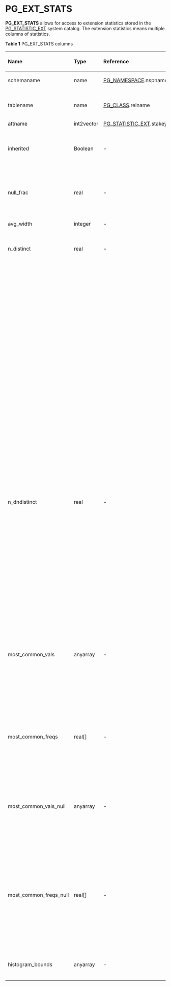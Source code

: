 # PG\_EXT\_STATS<a name="EN-US_TOPIC_0242385943"></a>

**PG\_EXT\_STATS**  allows for access to extension statistics stored in the  [PG\_STATISTIC\_EXT](pg_statistic_ext.md)  system catalog. The extension statistics means multiple columns of statistics.

**Table  1**  PG\_EXT\_STATS columns

<a name="en-us_topic_0237122416_en-us_topic_0059779067_t5d5cf251c5ab4fd69c54b9737cc9b030"></a>
<table><thead align="left"><tr id="en-us_topic_0237122416_en-us_topic_0059779067_r4e5c02c069264be58cd013193b3e0cb8"><th class="cellrowborder" valign="top" width="18.490000000000002%" id="mcps1.2.5.1.1"><p id="en-us_topic_0237122416_en-us_topic_0059779067_a4a453bd5a14947d9803dfbed96da4356"><a name="en-us_topic_0237122416_en-us_topic_0059779067_a4a453bd5a14947d9803dfbed96da4356"></a><a name="en-us_topic_0237122416_en-us_topic_0059779067_a4a453bd5a14947d9803dfbed96da4356"></a>Name</p>
</th>
<th class="cellrowborder" valign="top" width="14.790000000000001%" id="mcps1.2.5.1.2"><p id="en-us_topic_0237122416_en-us_topic_0059779067_a165b2f4b5683447587f566bb6dd4a8f3"><a name="en-us_topic_0237122416_en-us_topic_0059779067_a165b2f4b5683447587f566bb6dd4a8f3"></a><a name="en-us_topic_0237122416_en-us_topic_0059779067_a165b2f4b5683447587f566bb6dd4a8f3"></a>Type</p>
</th>
<th class="cellrowborder" valign="top" width="23.880000000000003%" id="mcps1.2.5.1.3"><p id="en-us_topic_0237122416_en-us_topic_0059779067_a155dbebcca584f60bcf330b83865c3c2"><a name="en-us_topic_0237122416_en-us_topic_0059779067_a155dbebcca584f60bcf330b83865c3c2"></a><a name="en-us_topic_0237122416_en-us_topic_0059779067_a155dbebcca584f60bcf330b83865c3c2"></a>Reference</p>
</th>
<th class="cellrowborder" valign="top" width="42.84%" id="mcps1.2.5.1.4"><p id="en-us_topic_0237122416_en-us_topic_0059779067_a29b0600283ee4756a41f1b98712adc86"><a name="en-us_topic_0237122416_en-us_topic_0059779067_a29b0600283ee4756a41f1b98712adc86"></a><a name="en-us_topic_0237122416_en-us_topic_0059779067_a29b0600283ee4756a41f1b98712adc86"></a>Description</p>
</th>
</tr>
</thead>
<tbody><tr id="en-us_topic_0237122416_en-us_topic_0059779067_rfa74629f73ce4845b3c16e3afb18a000"><td class="cellrowborder" valign="top" width="18.490000000000002%" headers="mcps1.2.5.1.1 "><p id="en-us_topic_0237122416_en-us_topic_0059779067_a10366331564c4167a6d2fc2950a48f44"><a name="en-us_topic_0237122416_en-us_topic_0059779067_a10366331564c4167a6d2fc2950a48f44"></a><a name="en-us_topic_0237122416_en-us_topic_0059779067_a10366331564c4167a6d2fc2950a48f44"></a>schemaname</p>
</td>
<td class="cellrowborder" valign="top" width="14.790000000000001%" headers="mcps1.2.5.1.2 "><p id="en-us_topic_0237122416_en-us_topic_0059779067_a71da762e7afb427aab48ab7244e632f8"><a name="en-us_topic_0237122416_en-us_topic_0059779067_a71da762e7afb427aab48ab7244e632f8"></a><a name="en-us_topic_0237122416_en-us_topic_0059779067_a71da762e7afb427aab48ab7244e632f8"></a>name</p>
</td>
<td class="cellrowborder" valign="top" width="23.880000000000003%" headers="mcps1.2.5.1.3 "><p id="en-us_topic_0237122416_en-us_topic_0059779067_ad90f239d72d147d08d6a46cd4ceef53b"><a name="en-us_topic_0237122416_en-us_topic_0059779067_ad90f239d72d147d08d6a46cd4ceef53b"></a><a name="en-us_topic_0237122416_en-us_topic_0059779067_ad90f239d72d147d08d6a46cd4ceef53b"></a><a href="pg_namespace.md">PG_NAMESPACE</a>.nspname</p>
</td>
<td class="cellrowborder" valign="top" width="42.84%" headers="mcps1.2.5.1.4 "><p id="en-us_topic_0237122416_en-us_topic_0059779067_a8c5116971c114a559e254fc74ce60537"><a name="en-us_topic_0237122416_en-us_topic_0059779067_a8c5116971c114a559e254fc74ce60537"></a><a name="en-us_topic_0237122416_en-us_topic_0059779067_a8c5116971c114a559e254fc74ce60537"></a>Name of the schema that contains a table</p>
</td>
</tr>
<tr id="en-us_topic_0237122416_en-us_topic_0059779067_rb929868c132f46ce8369a6340761442b"><td class="cellrowborder" valign="top" width="18.490000000000002%" headers="mcps1.2.5.1.1 "><p id="en-us_topic_0237122416_en-us_topic_0059779067_ae6d782adf5bd44af8fb0d2e06feb01f7"><a name="en-us_topic_0237122416_en-us_topic_0059779067_ae6d782adf5bd44af8fb0d2e06feb01f7"></a><a name="en-us_topic_0237122416_en-us_topic_0059779067_ae6d782adf5bd44af8fb0d2e06feb01f7"></a>tablename</p>
</td>
<td class="cellrowborder" valign="top" width="14.790000000000001%" headers="mcps1.2.5.1.2 "><p id="en-us_topic_0237122416_en-us_topic_0059779067_acd0027bdcbe2426986975d6589b44650"><a name="en-us_topic_0237122416_en-us_topic_0059779067_acd0027bdcbe2426986975d6589b44650"></a><a name="en-us_topic_0237122416_en-us_topic_0059779067_acd0027bdcbe2426986975d6589b44650"></a>name</p>
</td>
<td class="cellrowborder" valign="top" width="23.880000000000003%" headers="mcps1.2.5.1.3 "><p id="en-us_topic_0237122416_en-us_topic_0059779067_a2b895cb023b4455e8a17c99644c8373d"><a name="en-us_topic_0237122416_en-us_topic_0059779067_a2b895cb023b4455e8a17c99644c8373d"></a><a name="en-us_topic_0237122416_en-us_topic_0059779067_a2b895cb023b4455e8a17c99644c8373d"></a><a href="pg_class.md">PG_CLASS</a>.relname</p>
</td>
<td class="cellrowborder" valign="top" width="42.84%" headers="mcps1.2.5.1.4 "><p id="en-us_topic_0237122416_en-us_topic_0059779067_af4a415c12d44402690d68730d71296e9"><a name="en-us_topic_0237122416_en-us_topic_0059779067_af4a415c12d44402690d68730d71296e9"></a><a name="en-us_topic_0237122416_en-us_topic_0059779067_af4a415c12d44402690d68730d71296e9"></a>Table name</p>
</td>
</tr>
<tr id="en-us_topic_0237122416_row18168535104419"><td class="cellrowborder" valign="top" width="18.490000000000002%" headers="mcps1.2.5.1.1 "><p id="en-us_topic_0237122416_p1116816355446"><a name="en-us_topic_0237122416_p1116816355446"></a><a name="en-us_topic_0237122416_p1116816355446"></a>attname</p>
</td>
<td class="cellrowborder" valign="top" width="14.790000000000001%" headers="mcps1.2.5.1.2 "><p id="en-us_topic_0237122416_p816833544417"><a name="en-us_topic_0237122416_p816833544417"></a><a name="en-us_topic_0237122416_p816833544417"></a>int2vector</p>
</td>
<td class="cellrowborder" valign="top" width="23.880000000000003%" headers="mcps1.2.5.1.3 "><p id="en-us_topic_0237122416_p171686353448"><a name="en-us_topic_0237122416_p171686353448"></a><a name="en-us_topic_0237122416_p171686353448"></a><a href="pg_statistic_ext.md">PG_STATISTIC_EXT</a>.stakey</p>
</td>
<td class="cellrowborder" valign="top" width="42.84%" headers="mcps1.2.5.1.4 "><p id="en-us_topic_0237122416_p18168203516448"><a name="en-us_topic_0237122416_p18168203516448"></a><a name="en-us_topic_0237122416_p18168203516448"></a>Columns to be combined for collecting statistics</p>
</td>
</tr>
<tr id="en-us_topic_0237122416_en-us_topic_0059779067_re77209b7e4744abfb683f8f23a6fd740"><td class="cellrowborder" valign="top" width="18.490000000000002%" headers="mcps1.2.5.1.1 "><p id="en-us_topic_0237122416_en-us_topic_0059779067_a382d2ff830d34b7a8c9984289062e6ab"><a name="en-us_topic_0237122416_en-us_topic_0059779067_a382d2ff830d34b7a8c9984289062e6ab"></a><a name="en-us_topic_0237122416_en-us_topic_0059779067_a382d2ff830d34b7a8c9984289062e6ab"></a>inherited</p>
</td>
<td class="cellrowborder" valign="top" width="14.790000000000001%" headers="mcps1.2.5.1.2 "><p id="en-us_topic_0237122416_en-us_topic_0059779067_ae010e8f82d4540dc9406b84cfca86836"><a name="en-us_topic_0237122416_en-us_topic_0059779067_ae010e8f82d4540dc9406b84cfca86836"></a><a name="en-us_topic_0237122416_en-us_topic_0059779067_ae010e8f82d4540dc9406b84cfca86836"></a><span id="en-us_topic_0237122416_text12386163552911"><a name="en-us_topic_0237122416_text12386163552911"></a><a name="en-us_topic_0237122416_text12386163552911"></a>Boolean</span></p>
</td>
<td class="cellrowborder" valign="top" width="23.880000000000003%" headers="mcps1.2.5.1.3 "><p id="en-us_topic_0237122416_en-us_topic_0059779067_a01c781bfc8b4430cba3562d22f9439f4"><a name="en-us_topic_0237122416_en-us_topic_0059779067_a01c781bfc8b4430cba3562d22f9439f4"></a><a name="en-us_topic_0237122416_en-us_topic_0059779067_a01c781bfc8b4430cba3562d22f9439f4"></a>-</p>
</td>
<td class="cellrowborder" valign="top" width="42.84%" headers="mcps1.2.5.1.4 "><p id="en-us_topic_0237122416_en-us_topic_0059779067_a6290d46208f34aeaac31eb514c26d045"><a name="en-us_topic_0237122416_en-us_topic_0059779067_a6290d46208f34aeaac31eb514c26d045"></a><a name="en-us_topic_0237122416_en-us_topic_0059779067_a6290d46208f34aeaac31eb514c26d045"></a>Includes inherited sub-columns if the value is <strong id="en-us_topic_0237122416_b46954401138"><a name="en-us_topic_0237122416_b46954401138"></a><a name="en-us_topic_0237122416_b46954401138"></a>true</strong>; otherwise, it indicates the column in a specified table.</p>
</td>
</tr>
<tr id="en-us_topic_0237122416_en-us_topic_0059779067_rebfb2d58e25a4a0c85f08c3385c420d2"><td class="cellrowborder" valign="top" width="18.490000000000002%" headers="mcps1.2.5.1.1 "><p id="en-us_topic_0237122416_en-us_topic_0059779067_a04c57e5ea7e745a0a5ecd1f9fb3a881d"><a name="en-us_topic_0237122416_en-us_topic_0059779067_a04c57e5ea7e745a0a5ecd1f9fb3a881d"></a><a name="en-us_topic_0237122416_en-us_topic_0059779067_a04c57e5ea7e745a0a5ecd1f9fb3a881d"></a>null_frac</p>
</td>
<td class="cellrowborder" valign="top" width="14.790000000000001%" headers="mcps1.2.5.1.2 "><p id="en-us_topic_0237122416_en-us_topic_0059779067_ad5dce665751144529704441919a2c4b0"><a name="en-us_topic_0237122416_en-us_topic_0059779067_ad5dce665751144529704441919a2c4b0"></a><a name="en-us_topic_0237122416_en-us_topic_0059779067_ad5dce665751144529704441919a2c4b0"></a>real</p>
</td>
<td class="cellrowborder" valign="top" width="23.880000000000003%" headers="mcps1.2.5.1.3 "><p id="en-us_topic_0237122416_en-us_topic_0059779067_aa7f2b08c52ff41518fc015a3f2b024bf"><a name="en-us_topic_0237122416_en-us_topic_0059779067_aa7f2b08c52ff41518fc015a3f2b024bf"></a><a name="en-us_topic_0237122416_en-us_topic_0059779067_aa7f2b08c52ff41518fc015a3f2b024bf"></a>-</p>
</td>
<td class="cellrowborder" valign="top" width="42.84%" headers="mcps1.2.5.1.4 "><p id="en-us_topic_0237122416_en-us_topic_0059779067_a94a742486d1b4a8e825c3865473dcebb"><a name="en-us_topic_0237122416_en-us_topic_0059779067_a94a742486d1b4a8e825c3865473dcebb"></a><a name="en-us_topic_0237122416_en-us_topic_0059779067_a94a742486d1b4a8e825c3865473dcebb"></a>Percentage of column combinations that are null to all records</p>
</td>
</tr>
<tr id="en-us_topic_0237122416_en-us_topic_0059779067_r533f3b488fa148fc981cf26c89b34a11"><td class="cellrowborder" valign="top" width="18.490000000000002%" headers="mcps1.2.5.1.1 "><p id="en-us_topic_0237122416_en-us_topic_0059779067_a5e3a34d7afaa46549e7e42fe9de2faa9"><a name="en-us_topic_0237122416_en-us_topic_0059779067_a5e3a34d7afaa46549e7e42fe9de2faa9"></a><a name="en-us_topic_0237122416_en-us_topic_0059779067_a5e3a34d7afaa46549e7e42fe9de2faa9"></a>avg_width</p>
</td>
<td class="cellrowborder" valign="top" width="14.790000000000001%" headers="mcps1.2.5.1.2 "><p id="en-us_topic_0237122416_en-us_topic_0059779067_a75b9363ba73f44849935b36236d95ff2"><a name="en-us_topic_0237122416_en-us_topic_0059779067_a75b9363ba73f44849935b36236d95ff2"></a><a name="en-us_topic_0237122416_en-us_topic_0059779067_a75b9363ba73f44849935b36236d95ff2"></a>integer</p>
</td>
<td class="cellrowborder" valign="top" width="23.880000000000003%" headers="mcps1.2.5.1.3 "><p id="en-us_topic_0237122416_en-us_topic_0059779067_ad9e537e10cbe4edeb22bcaa2aac07b04"><a name="en-us_topic_0237122416_en-us_topic_0059779067_ad9e537e10cbe4edeb22bcaa2aac07b04"></a><a name="en-us_topic_0237122416_en-us_topic_0059779067_ad9e537e10cbe4edeb22bcaa2aac07b04"></a>-</p>
</td>
<td class="cellrowborder" valign="top" width="42.84%" headers="mcps1.2.5.1.4 "><p id="en-us_topic_0237122416_en-us_topic_0059779067_a62f5f61aeeec49ddb24cd1a01cf78df3"><a name="en-us_topic_0237122416_en-us_topic_0059779067_a62f5f61aeeec49ddb24cd1a01cf78df3"></a><a name="en-us_topic_0237122416_en-us_topic_0059779067_a62f5f61aeeec49ddb24cd1a01cf78df3"></a>Average width of column combinations, in byte</p>
</td>
</tr>
<tr id="en-us_topic_0237122416_en-us_topic_0059779067_r023e3bddedea499e849346b6ccfef8d0"><td class="cellrowborder" valign="top" width="18.490000000000002%" headers="mcps1.2.5.1.1 "><p id="en-us_topic_0237122416_en-us_topic_0059779067_a39de0f97b3284a6ea2541a1db3a3a1f1"><a name="en-us_topic_0237122416_en-us_topic_0059779067_a39de0f97b3284a6ea2541a1db3a3a1f1"></a><a name="en-us_topic_0237122416_en-us_topic_0059779067_a39de0f97b3284a6ea2541a1db3a3a1f1"></a>n_distinct</p>
</td>
<td class="cellrowborder" valign="top" width="14.790000000000001%" headers="mcps1.2.5.1.2 "><p id="en-us_topic_0237122416_en-us_topic_0059779067_a968e104489ae4d80aaa53a1211411629"><a name="en-us_topic_0237122416_en-us_topic_0059779067_a968e104489ae4d80aaa53a1211411629"></a><a name="en-us_topic_0237122416_en-us_topic_0059779067_a968e104489ae4d80aaa53a1211411629"></a>real</p>
</td>
<td class="cellrowborder" valign="top" width="23.880000000000003%" headers="mcps1.2.5.1.3 "><p id="en-us_topic_0237122416_en-us_topic_0059779067_a3c4d34ea6e6f43b98392a20a7013392d"><a name="en-us_topic_0237122416_en-us_topic_0059779067_a3c4d34ea6e6f43b98392a20a7013392d"></a><a name="en-us_topic_0237122416_en-us_topic_0059779067_a3c4d34ea6e6f43b98392a20a7013392d"></a>-</p>
</td>
<td class="cellrowborder" valign="top" width="42.84%" headers="mcps1.2.5.1.4 "><a name="en-us_topic_0237122416_en-us_topic_0059779067_ubb6e0fe1521b4a32af789e988780396b"></a><a name="en-us_topic_0237122416_en-us_topic_0059779067_ubb6e0fe1521b4a32af789e988780396b"></a><ul id="en-us_topic_0237122416_en-us_topic_0059779067_ubb6e0fe1521b4a32af789e988780396b"><li>Estimated number of distinct values in a column combination if the value is greater than 0</li><li>Negative of the number of distinct values divided by the number of rows if the value is less than 0<a name="en-us_topic_0237122416_ol1393064418222"></a><a name="en-us_topic_0237122416_ol1393064418222"></a><ol id="en-us_topic_0237122416_ol1393064418222"><li>The negated form is used when <strong id="en-us_topic_0237122416_b6135143481411"><a name="en-us_topic_0237122416_b6135143481411"></a><a name="en-us_topic_0237122416_b6135143481411"></a>ANALYZE</strong> believes that the number of distinct values is likely to increase as the table grows.</li><li>The positive form is used when the column seems to have a fixed number of possible values. For example, <strong id="en-us_topic_0237122416_b92571848121416"><a name="en-us_topic_0237122416_b92571848121416"></a><a name="en-us_topic_0237122416_b92571848121416"></a>-1</strong> indicates that the number of distinct values is the same as the number of rows for a column combination.</li></ol>
</li></ul>
<a name="en-us_topic_0237122416_ul9851195416453"></a><a name="en-us_topic_0237122416_ul9851195416453"></a><ul id="en-us_topic_0237122416_ul9851195416453"><li>The number of distinct values is unknown if the value is <strong id="en-us_topic_0237122416_b10831195131418"><a name="en-us_topic_0237122416_b10831195131418"></a><a name="en-us_topic_0237122416_b10831195131418"></a>0</strong>.</li></ul>
</td>
</tr>
<tr id="en-us_topic_0237122416_en-us_topic_0059779067_r4d6c01756ccf4d5d9c8f6d1ba0f5855c"><td class="cellrowborder" valign="top" width="18.490000000000002%" headers="mcps1.2.5.1.1 "><p id="en-us_topic_0237122416_en-us_topic_0059779067_aebad67b3c8d341a3a86596c95d938077"><a name="en-us_topic_0237122416_en-us_topic_0059779067_aebad67b3c8d341a3a86596c95d938077"></a><a name="en-us_topic_0237122416_en-us_topic_0059779067_aebad67b3c8d341a3a86596c95d938077"></a>n_dndistinct</p>
</td>
<td class="cellrowborder" valign="top" width="14.790000000000001%" headers="mcps1.2.5.1.2 "><p id="en-us_topic_0237122416_en-us_topic_0059779067_a0ad15fa2483b49faae056d521acf34c8"><a name="en-us_topic_0237122416_en-us_topic_0059779067_a0ad15fa2483b49faae056d521acf34c8"></a><a name="en-us_topic_0237122416_en-us_topic_0059779067_a0ad15fa2483b49faae056d521acf34c8"></a>real</p>
</td>
<td class="cellrowborder" valign="top" width="23.880000000000003%" headers="mcps1.2.5.1.3 "><p id="en-us_topic_0237122416_en-us_topic_0059779067_a65f535cb72c54f9d910cf52c3658b531"><a name="en-us_topic_0237122416_en-us_topic_0059779067_a65f535cb72c54f9d910cf52c3658b531"></a><a name="en-us_topic_0237122416_en-us_topic_0059779067_a65f535cb72c54f9d910cf52c3658b531"></a>-</p>
</td>
<td class="cellrowborder" valign="top" width="42.84%" headers="mcps1.2.5.1.4 "><div class="p" id="en-us_topic_0237122416_en-us_topic_0059779067_en-us_topic_0058966162_p282433895242"><a name="en-us_topic_0237122416_en-us_topic_0059779067_en-us_topic_0058966162_p282433895242"></a><a name="en-us_topic_0237122416_en-us_topic_0059779067_en-us_topic_0058966162_p282433895242"></a>Number of unique not-null data values in the <strong id="en-us_topic_0237122416_b190375615140"><a name="en-us_topic_0237122416_b190375615140"></a><a name="en-us_topic_0237122416_b190375615140"></a>dn1</strong> column combination<a name="en-us_topic_0237122416_en-us_topic_0059779067_ud633cfa8feb8495fb00a4bba034b0a2a"></a><a name="en-us_topic_0237122416_en-us_topic_0059779067_ud633cfa8feb8495fb00a4bba034b0a2a"></a><ul id="en-us_topic_0237122416_en-us_topic_0059779067_ud633cfa8feb8495fb00a4bba034b0a2a"><li>Exact number of distinct values if the value is greater than <strong id="en-us_topic_0237122416_b1220286191520"><a name="en-us_topic_0237122416_b1220286191520"></a><a name="en-us_topic_0237122416_b1220286191520"></a>0</strong>.</li><li>Negative of the number of distinct values divided by the number of rows if the value is less than <strong id="en-us_topic_0237122416_b4753167161517"><a name="en-us_topic_0237122416_b4753167161517"></a><a name="en-us_topic_0237122416_b4753167161517"></a>0</strong>. For example, if a value in a column combination appears twice in average, <strong id="en-us_topic_0237122416_b15870121012150"><a name="en-us_topic_0237122416_b15870121012150"></a><a name="en-us_topic_0237122416_b15870121012150"></a>n_dndistinct</strong> equals <strong id="en-us_topic_0237122416_b168753105157"><a name="en-us_topic_0237122416_b168753105157"></a><a name="en-us_topic_0237122416_b168753105157"></a>-0.5</strong>.</li><li>The number of distinct values is unknown if the value is <strong id="en-us_topic_0237122416_b15204131719157"><a name="en-us_topic_0237122416_b15204131719157"></a><a name="en-us_topic_0237122416_b15204131719157"></a>0</strong>.</li></ul>
</div>
</td>
</tr>
<tr id="en-us_topic_0237122416_en-us_topic_0059779067_rb2f0bc2b2d274f11a416fcab1d20bc73"><td class="cellrowborder" valign="top" width="18.490000000000002%" headers="mcps1.2.5.1.1 "><p id="en-us_topic_0237122416_en-us_topic_0059779067_a34dabf47061f4c46b6bbce5d02072c76"><a name="en-us_topic_0237122416_en-us_topic_0059779067_a34dabf47061f4c46b6bbce5d02072c76"></a><a name="en-us_topic_0237122416_en-us_topic_0059779067_a34dabf47061f4c46b6bbce5d02072c76"></a>most_common_vals</p>
</td>
<td class="cellrowborder" valign="top" width="14.790000000000001%" headers="mcps1.2.5.1.2 "><p id="en-us_topic_0237122416_en-us_topic_0059779067_a9a5a4f26390f4e348bca9561880bcd20"><a name="en-us_topic_0237122416_en-us_topic_0059779067_a9a5a4f26390f4e348bca9561880bcd20"></a><a name="en-us_topic_0237122416_en-us_topic_0059779067_a9a5a4f26390f4e348bca9561880bcd20"></a>anyarray</p>
</td>
<td class="cellrowborder" valign="top" width="23.880000000000003%" headers="mcps1.2.5.1.3 "><p id="en-us_topic_0237122416_en-us_topic_0059779067_ace0e7a000a684398b10b2c2485ad8a6b"><a name="en-us_topic_0237122416_en-us_topic_0059779067_ace0e7a000a684398b10b2c2485ad8a6b"></a><a name="en-us_topic_0237122416_en-us_topic_0059779067_ace0e7a000a684398b10b2c2485ad8a6b"></a>-</p>
</td>
<td class="cellrowborder" valign="top" width="42.84%" headers="mcps1.2.5.1.4 "><p id="en-us_topic_0237122416_en-us_topic_0059779067_aa2e6ce33435c4db3843d8c71273ae2a2"><a name="en-us_topic_0237122416_en-us_topic_0059779067_aa2e6ce33435c4db3843d8c71273ae2a2"></a><a name="en-us_topic_0237122416_en-us_topic_0059779067_aa2e6ce33435c4db3843d8c71273ae2a2"></a>List of the most common values in a column combination. If this combination does not have the most common values, <strong id="en-us_topic_0237122416_b1743184231511"><a name="en-us_topic_0237122416_b1743184231511"></a><a name="en-us_topic_0237122416_b1743184231511"></a>most_common_vals</strong> will be <strong id="en-us_topic_0237122416_b154361242181518"><a name="en-us_topic_0237122416_b154361242181518"></a><a name="en-us_topic_0237122416_b154361242181518"></a>NULL</strong>. None of the most common values in <strong id="en-us_topic_0237122416_b89906445150"><a name="en-us_topic_0237122416_b89906445150"></a><a name="en-us_topic_0237122416_b89906445150"></a>most_common_vals</strong> is <strong id="en-us_topic_0237122416_b15995544181517"><a name="en-us_topic_0237122416_b15995544181517"></a><a name="en-us_topic_0237122416_b15995544181517"></a>NULL</strong>.</p>
</td>
</tr>
<tr id="en-us_topic_0237122416_en-us_topic_0059779067_r3245f78ed5c44102a7fc05f543717bc4"><td class="cellrowborder" valign="top" width="18.490000000000002%" headers="mcps1.2.5.1.1 "><p id="en-us_topic_0237122416_en-us_topic_0059779067_a422fea08c7414502970f9039dbfcb234"><a name="en-us_topic_0237122416_en-us_topic_0059779067_a422fea08c7414502970f9039dbfcb234"></a><a name="en-us_topic_0237122416_en-us_topic_0059779067_a422fea08c7414502970f9039dbfcb234"></a>most_common_freqs</p>
</td>
<td class="cellrowborder" valign="top" width="14.790000000000001%" headers="mcps1.2.5.1.2 "><p id="en-us_topic_0237122416_en-us_topic_0059779067_aa2a96d6446d248609660c13b5db37ec0"><a name="en-us_topic_0237122416_en-us_topic_0059779067_aa2a96d6446d248609660c13b5db37ec0"></a><a name="en-us_topic_0237122416_en-us_topic_0059779067_aa2a96d6446d248609660c13b5db37ec0"></a>real[]</p>
</td>
<td class="cellrowborder" valign="top" width="23.880000000000003%" headers="mcps1.2.5.1.3 "><p id="en-us_topic_0237122416_en-us_topic_0059779067_af5887bfdb42a4185b8e4dc2a968f7f17"><a name="en-us_topic_0237122416_en-us_topic_0059779067_af5887bfdb42a4185b8e4dc2a968f7f17"></a><a name="en-us_topic_0237122416_en-us_topic_0059779067_af5887bfdb42a4185b8e4dc2a968f7f17"></a>-</p>
</td>
<td class="cellrowborder" valign="top" width="42.84%" headers="mcps1.2.5.1.4 "><p id="en-us_topic_0237122416_en-us_topic_0059779067_a1ac2f64c7454495a8dd05af4951a9764"><a name="en-us_topic_0237122416_en-us_topic_0059779067_a1ac2f64c7454495a8dd05af4951a9764"></a><a name="en-us_topic_0237122416_en-us_topic_0059779067_a1ac2f64c7454495a8dd05af4951a9764"></a>List of the frequencies of the most common values, that is, the number of occurrences of each value divided by the total number of rows (<strong id="en-us_topic_0237122416_b16678272168"><a name="en-us_topic_0237122416_b16678272168"></a><a name="en-us_topic_0237122416_b16678272168"></a>NULL</strong> if <strong id="en-us_topic_0237122416_b892316483158"><a name="en-us_topic_0237122416_b892316483158"></a><a name="en-us_topic_0237122416_b892316483158"></a>most_common_vals</strong> is <strong id="en-us_topic_0237122416_b392316488151"><a name="en-us_topic_0237122416_b392316488151"></a><a name="en-us_topic_0237122416_b392316488151"></a>NULL</strong>)</p>
</td>
</tr>
<tr id="en-us_topic_0237122416_row481288129300"><td class="cellrowborder" valign="top" width="18.490000000000002%" headers="mcps1.2.5.1.1 "><p id="en-us_topic_0237122416_p326086409306"><a name="en-us_topic_0237122416_p326086409306"></a><a name="en-us_topic_0237122416_p326086409306"></a>most_common_vals_null</p>
</td>
<td class="cellrowborder" valign="top" width="14.790000000000001%" headers="mcps1.2.5.1.2 "><p id="en-us_topic_0237122416_p240541499306"><a name="en-us_topic_0237122416_p240541499306"></a><a name="en-us_topic_0237122416_p240541499306"></a>anyarray</p>
</td>
<td class="cellrowborder" valign="top" width="23.880000000000003%" headers="mcps1.2.5.1.3 "><p id="en-us_topic_0237122416_p22290309306"><a name="en-us_topic_0237122416_p22290309306"></a><a name="en-us_topic_0237122416_p22290309306"></a>-</p>
</td>
<td class="cellrowborder" valign="top" width="42.84%" headers="mcps1.2.5.1.4 "><p id="en-us_topic_0237122416_p463337739306"><a name="en-us_topic_0237122416_p463337739306"></a><a name="en-us_topic_0237122416_p463337739306"></a>List of the most common values in a column combination. If this combination does not have the most common values, <strong id="en-us_topic_0237122416_b8305145471519"><a name="en-us_topic_0237122416_b8305145471519"></a><a name="en-us_topic_0237122416_b8305145471519"></a>most_common_vals_null</strong> will be <strong id="en-us_topic_0237122416_b163107546152"><a name="en-us_topic_0237122416_b163107546152"></a><a name="en-us_topic_0237122416_b163107546152"></a>NULL</strong>. At least one of the common values in <strong id="en-us_topic_0237122416_b10479105618155"><a name="en-us_topic_0237122416_b10479105618155"></a><a name="en-us_topic_0237122416_b10479105618155"></a>most_common_vals_null</strong> is <strong id="en-us_topic_0237122416_b15479356101511"><a name="en-us_topic_0237122416_b15479356101511"></a><a name="en-us_topic_0237122416_b15479356101511"></a>NULL</strong>.</p>
</td>
</tr>
<tr id="en-us_topic_0237122416_en-us_topic_0059779067_rbaf29aa51a5f46989ad8aaee3d511c1b"><td class="cellrowborder" valign="top" width="18.490000000000002%" headers="mcps1.2.5.1.1 "><p id="en-us_topic_0237122416_p215619499306"><a name="en-us_topic_0237122416_p215619499306"></a><a name="en-us_topic_0237122416_p215619499306"></a>most_common_freqs_null</p>
</td>
<td class="cellrowborder" valign="top" width="14.790000000000001%" headers="mcps1.2.5.1.2 "><p id="en-us_topic_0237122416_p16874219306"><a name="en-us_topic_0237122416_p16874219306"></a><a name="en-us_topic_0237122416_p16874219306"></a>real[]</p>
</td>
<td class="cellrowborder" valign="top" width="23.880000000000003%" headers="mcps1.2.5.1.3 "><p id="en-us_topic_0237122416_p24634229306"><a name="en-us_topic_0237122416_p24634229306"></a><a name="en-us_topic_0237122416_p24634229306"></a>-</p>
</td>
<td class="cellrowborder" valign="top" width="42.84%" headers="mcps1.2.5.1.4 "><p id="en-us_topic_0237122416_p653194959306"><a name="en-us_topic_0237122416_p653194959306"></a><a name="en-us_topic_0237122416_p653194959306"></a>List of the frequencies of the most common values, that is, the number of occurrences of each value divided by the total number of rows (<strong id="en-us_topic_0237122416_b10398514161"><a name="en-us_topic_0237122416_b10398514161"></a><a name="en-us_topic_0237122416_b10398514161"></a>NULL</strong> if <strong id="en-us_topic_0237122416_b1040316115165"><a name="en-us_topic_0237122416_b1040316115165"></a><a name="en-us_topic_0237122416_b1040316115165"></a>most_common_vals_null</strong> is <strong id="en-us_topic_0237122416_b64031610168"><a name="en-us_topic_0237122416_b64031610168"></a><a name="en-us_topic_0237122416_b64031610168"></a>NULL</strong>)</p>
</td>
</tr>
<tr id="en-us_topic_0237122416_row13574185135218"><td class="cellrowborder" valign="top" width="18.490000000000002%" headers="mcps1.2.5.1.1 "><p id="en-us_topic_0237122416_p1557514510529"><a name="en-us_topic_0237122416_p1557514510529"></a><a name="en-us_topic_0237122416_p1557514510529"></a>histogram_bounds</p>
</td>
<td class="cellrowborder" valign="top" width="14.790000000000001%" headers="mcps1.2.5.1.2 "><p id="en-us_topic_0237122416_p457515105215"><a name="en-us_topic_0237122416_p457515105215"></a><a name="en-us_topic_0237122416_p457515105215"></a>anyarray</p>
</td>
<td class="cellrowborder" valign="top" width="23.880000000000003%" headers="mcps1.2.5.1.3 "><p id="en-us_topic_0237122416_p19575051521"><a name="en-us_topic_0237122416_p19575051521"></a><a name="en-us_topic_0237122416_p19575051521"></a>-</p>
</td>
<td class="cellrowborder" valign="top" width="42.84%" headers="mcps1.2.5.1.4 "><p id="en-us_topic_0237122416_p457616545219"><a name="en-us_topic_0237122416_p457616545219"></a><a name="en-us_topic_0237122416_p457616545219"></a>Boundary value list of the histogram</p>
</td>
</tr>
</tbody>
</table>

